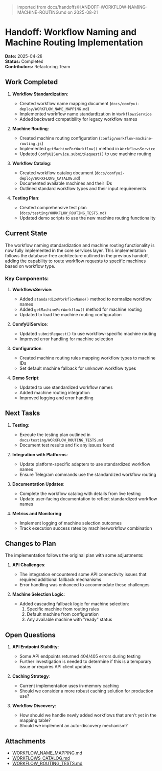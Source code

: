 > Imported from docs/handoffs/HANDOFF-WORKFLOW-NAMING-MACHINE-ROUTING.md on 2025-08-21

# Handoff: Workflow Naming and Machine Routing Implementation

**Date:** 2025-04-28  
**Status:** Completed  
**Contributors:** Refactoring Team

## Work Completed

1. **Workflow Standardization**:
   - Created workflow name mapping document (`docs/comfyui-deploy/WORKFLOW_NAME_MAPPING.md`)
   - Implemented workflow name standardization in `WorkflowsService`
   - Added backward compatibility for legacy workflow names

2. **Machine Routing**:
   - Created machine routing configuration (`config/workflow-machine-routing.js`)
   - Implemented `getMachineForWorkflow()` method in `WorkflowsService`
   - Updated `ComfyUIService.submitRequest()` to use machine routing

3. **Workflow Catalog**:
   - Created workflow catalog document (`docs/comfyui-deploy/WORKFLOWS_CATALOG.md`)
   - Documented available machines and their IDs
   - Outlined standard workflow types and their input requirements

4. **Testing Plan**:
   - Created comprehensive test plan (`docs/testing/WORKFLOW_ROUTING_TESTS.md`)
   - Updated demo scripts to use the new machine routing functionality

## Current State

The workflow naming standardization and machine routing functionality is now fully implemented in the core services layer. This implementation follows the database-free architecture outlined in the previous handoff, adding the capability to route workflow requests to specific machines based on workflow type.

### Key Components:

1. **WorkflowsService**:
   - Added `standardizeWorkflowName()` method to normalize workflow names
   - Added `getMachineForWorkflow()` method for machine routing
   - Updated to load the machine routing configuration

2. **ComfyUIService**:
   - Updated `submitRequest()` to use workflow-specific machine routing
   - Improved error handling for machine selection

3. **Configuration**:
   - Created machine routing rules mapping workflow types to machine IDs
   - Set default machine fallback for unknown workflow types

4. **Demo Script**:
   - Updated to use standardized workflow names
   - Added machine routing integration
   - Improved logging and error handling

## Next Tasks

1. **Testing**:
   - Execute the testing plan outlined in `docs/testing/WORKFLOW_ROUTING_TESTS.md`
   - Document test results and fix any issues found

2. **Integration with Platforms**:
   - Update platform-specific adapters to use standardized workflow names
   - Ensure Telegram commands use the standardized workflow routing

3. **Documentation Updates**:
   - Complete the workflow catalog with details from live testing
   - Update user-facing documentation to reflect standardized workflow names

4. **Metrics and Monitoring**:
   - Implement logging of machine selection outcomes
   - Track execution success rates by machine/workflow combination

## Changes to Plan

The implementation follows the original plan with some adjustments:

1. **API Challenges**:
   - The integration encountered some API connectivity issues that required additional fallback mechanisms
   - Error handling was enhanced to accommodate these challenges

2. **Machine Selection Logic**:
   - Added cascading fallback logic for machine selection:
     1. Specific machine from routing rules
     2. Default machine from configuration
     3. Any available machine with "ready" status

## Open Questions

1. **API Endpoint Stability**:
   - Some API endpoints returned 404/405 errors during testing
   - Further investigation is needed to determine if this is a temporary issue or requires API client updates

2. **Caching Strategy**:
   - Current implementation uses in-memory caching
   - Should we consider a more robust caching solution for production use?

3. **Workflow Discovery**:
   - How should we handle newly added workflows that aren't yet in the mapping table?
   - Should we implement an auto-discovery mechanism?

## Attachments

- [WORKFLOW_NAME_MAPPING.md](../comfyui-deploy/WORKFLOW_NAME_MAPPING.md)
- [WORKFLOWS_CATALOG.md](../comfyui-deploy/WORKFLOWS_CATALOG.md)
- [WORKFLOW_ROUTING_TESTS.md](../testing/WORKFLOW_ROUTING_TESTS.md) 